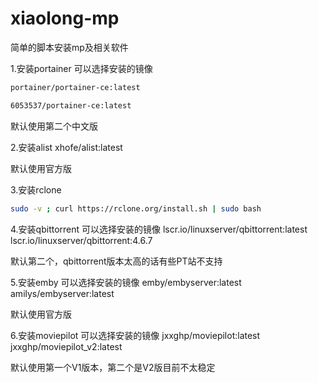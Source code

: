 # xiaolong-mp
简单的脚本安装mp及相关软件

1.安装portainer 可以选择安装的镜像 
```bash
portainer/portainer-ce:latest
```
```bash
6053537/portainer-ce:latest
```
  
  默认使用第二个中文版
  
2.安装alist xhofe/alist:latest
  
  默认使用官方版
  
3.安装rclone 
  ```bash 
  sudo -v ; curl https://rclone.org/install.sh | sudo bash
  ```
  
4.安装qbittorrent 可以选择安装的镜像 lscr.io/linuxserver/qbittorrent:latest lscr.io/linuxserver/qbittorrent:4.6.7
  
  默认第二个，qbittorrent版本太高的话有些PT站不支持
  
5.安装emby 可以选择安装的镜像 emby/embyserver:latest amilys/embyserver:latest

  默认使用官方版

6.安装moviepilot 可以选择安装的镜像 jxxghp/moviepilot:latest jxxghp/moviepilot_v2:latest 

  默认使用第一个V1版本，第二个是V2版目前不太稳定 

